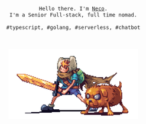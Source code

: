 <p align="center">
  <br>
  <br>
  <br>
  <samp>Hello there. I'm <a href="https://necmttn.com">Neco</a>.<br> I'm a Senior Full-stack, full time nomad.<br><br>#typescript, #golang, #serverless,  #chatbot </samp>
  <br>
  <br>
  <br>
  <br>
  <img src="https://github.com/Necmttn/Necmttn/blob/master/preview.gif" width="350" />
</p>
